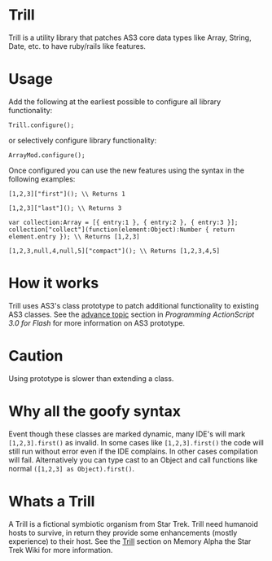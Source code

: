 Trill
=====

Trill is a utility library that patches AS3 core data types like Array, String, Date, etc. to have ruby/rails like features.


Usage
=====
Add the following at the earliest possible to configure all library functionality:
```
Trill.configure();
```

or selectively configure library functionality:
```
ArrayMod.configure();
```

Once configured you can use the new features using the syntax in the following examples:
```
[1,2,3]["first"](); \\ Returns 1

[1,2,3]["last"](); \\ Returns 3

var collection:Array = [{ entry:1 }, { entry:2 }, { entry:3 }];
collection["collect"](function(element:Object):Number { return element.entry }); \\ Returns [1,2,3] 

[1,2,3,null,4,null,5]["compact"](); \\ Returns [1,2,3,4,5]
```

How it works
============

Trill uses AS3's class prototype to patch additional functionality to existing AS3 classes.
See the [advance topic](http://help.adobe.com/en_US/ActionScript/3.0_ProgrammingAS3/WS5b3ccc516d4fbf351e63e3d118a9b90204-7f3f.html) section in *Programming ActionScript 3.0 for Flash* for more information on AS3 prototype.



Caution
=======

Using prototype is slower than extending a class.


Why all the goofy syntax
========================
Event though these classes are marked dynamic, many IDE's will mark `[1,2,3].first()` as invalid. In some cases like `[1,2,3].first()` the code will still run without error even if the IDE complains. In other cases compilation will fail. Alternatively you can type cast to an Object and call functions like normal `([1,2,3] as Object).first()`.


Whats a Trill
=============
A Trill is a fictional symbiotic organism from Star Trek. Trill need humanoid hosts to survive, in return they provide some enhancements (mostly experience) to their host. 
See the [Trill](http://en.memory-alpha.org/wiki/Trill) section on Memory Alpha the Star Trek Wiki for more information.

